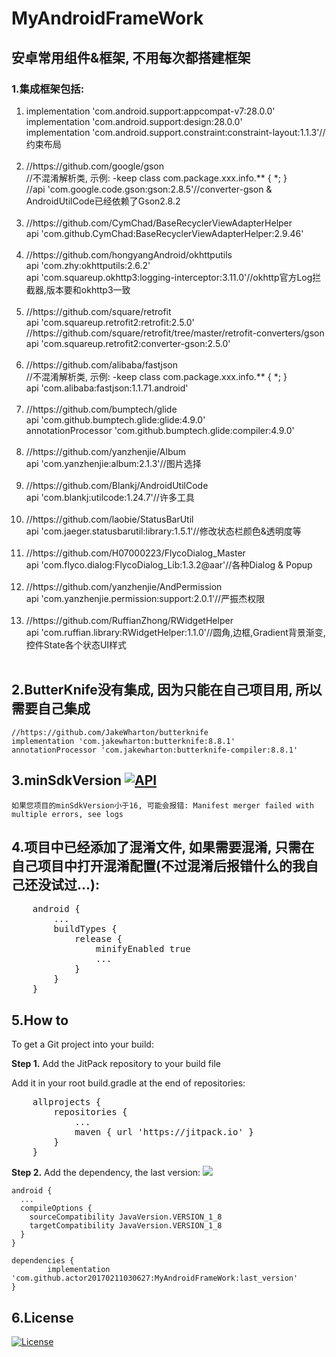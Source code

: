 # MyAndroidFrameWork
## 安卓常用组件&框架, 不用每次都搭建框架
### 1.集成框架包括:
<ol>
    <li>
        implementation 'com.android.support:appcompat-v7:28.0.0' <br/>
        implementation 'com.android.support:design:28.0.0' <br/>
        implementation 'com.android.support.constraint:constraint-layout:1.1.3'//约束布局 <br/> <br/>
    </li>
    <li>
        //https://github.com/google/gson <br/>
        //不混淆解析类, 示例: -keep class com.package.xxx.info.** { *; } <br/>
        //api 'com.google.code.gson:gson:2.8.5'//converter-gson & AndroidUtilCode已经依赖了Gson2.8.2 <br/> <br/>
    </li>
    <li>
        //https://github.com/CymChad/BaseRecyclerViewAdapterHelper <br/>
        api 'com.github.CymChad:BaseRecyclerViewAdapterHelper:2.9.46' <br/> <br/>
    </li>
    <li>
        //https://github.com/hongyangAndroid/okhttputils <br/>
        api 'com.zhy:okhttputils:2.6.2' <br/>
        api 'com.squareup.okhttp3:logging-interceptor:3.11.0'//okhttp官方Log拦截器,版本要和okhttp3一致 <br/> <br/>
    </li>
    <li>
        //https://github.com/square/retrofit <br/>
        api 'com.squareup.retrofit2:retrofit:2.5.0' <br/>
        //https://github.com/square/retrofit/tree/master/retrofit-converters/gson <br/>
        api 'com.squareup.retrofit2:converter-gson:2.5.0' <br/> <br/>
    </li>
    <li>
        //https://github.com/alibaba/fastjson <br/>
        //不混淆解析类, 示例: -keep class com.package.xxx.info.** { *; } <br/>
        api 'com.alibaba:fastjson:1.1.71.android' <br/> <br/>
    </li>
    <li>
        //https://github.com/bumptech/glide <br/>
        api 'com.github.bumptech.glide:glide:4.9.0' <br/>
        annotationProcessor 'com.github.bumptech.glide:compiler:4.9.0' <br/> <br/>
    </li>
    <li>
        //https://github.com/yanzhenjie/Album <br/>
        api 'com.yanzhenjie:album:2.1.3'//图片选择 <br/> <br/>
    </li>
    <li>
        //https://github.com/Blankj/AndroidUtilCode <br/>
        api 'com.blankj:utilcode:1.24.7'//许多工具 <br/> <br/>
    </li>
    <li>
        //https://github.com/laobie/StatusBarUtil <br/>
        api 'com.jaeger.statusbarutil:library:1.5.1'//修改状态栏颜色&透明度等 <br/> <br/>
    </li>
    <li>
        //https://github.com/H07000223/FlycoDialog_Master <br/>
        api 'com.flyco.dialog:FlycoDialog_Lib:1.3.2@aar'//各种Dialog & Popup <br/> <br/>
    </li>
    <li>
        //https://github.com/yanzhenjie/AndPermission <br/>
        api 'com.yanzhenjie.permission:support:2.0.1'//严振杰权限 <br/> <br/>
    </li>
    <li>
        //https://github.com/RuffianZhong/RWidgetHelper <br/>
        api 'com.ruffian.library:RWidgetHelper:1.1.0'//圆角,边框,Gradient背景渐变,控件State各个状态UI样式 <br/> <br/>
    </li>
</ol>

## 2.ButterKnife没有集成, 因为只能在自己项目用, 所以需要自己集成
    //https://github.com/JakeWharton/butterknife
    implementation 'com.jakewharton:butterknife:8.8.1'
    annotationProcessor 'com.jakewharton:butterknife-compiler:8.8.1'

## 3.minSdkVersion [![API](https://img.shields.io/badge/API-16%2B-brightgreen.svg?style=flat)](https://android-arsenal.com/api?level=16)
    如果您项目的minSdkVersion小于16, 可能会报错: Manifest merger failed with multiple errors, see logs

## 4.项目中已经添加了混淆文件, 如果需要混淆, 只需在自己项目中打开混淆配置(不过混淆后报错什么的我自己还没试过...):
<pre>
    android {
        ...
        buildTypes {
            release {
                minifyEnabled true
                ...
            }
        }
    }
</pre>

## 5.How to
To get a Git project into your build:

**Step 1.** Add the JitPack repository to your build file

Add it in your root build.gradle at the end of repositories:
<pre>
    allprojects {
        repositories {
            ...
            maven { url 'https://jitpack.io' }
        }
    }
</pre>


**Step 2.** Add the dependency, the last version:
[![](https://jitpack.io/v/actor20170211030627/MyAndroidFrameWork.svg)](https://jitpack.io/#actor20170211030627/MyAndroidFrameWork)

    android {
      ...
      compileOptions {
        sourceCompatibility JavaVersion.VERSION_1_8
        targetCompatibility JavaVersion.VERSION_1_8
      }
    }

    dependencies {
            implementation 'com.github.actor20170211030627:MyAndroidFrameWork:last_version'
    }

## 6.License
[![License](https://img.shields.io/badge/license-Apache%202-green.svg)](https://www.apache.org/licenses/LICENSE-2.0)
